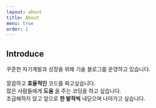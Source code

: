 ```yaml
---
layout: about
title: About
menu: true
order: 2
---
```


## Introduce

꾸준한 자기계발과 성장을 위해 기술 블로그를 운영하고 있습니다. <br/> <br/>
깔끔하고 <b>효율적인</b> 코드를 짜고싶습니다. <br/>
많은 사람들에게 <b>도움</b> 을 주는 코딩을 하고 싶습니다. <br/>
조급해하지 않고 앞으로 <b>한 발작씩</b> 내딛으며 나아가고 싶습니다.  <br/>
